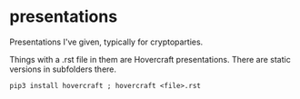# presentations
Presentations I've given, typically for cryptoparties.

Things with a .rst file in them are Hovercraft presentations. There are static versions in subfolders there.

`pip3 install hovercraft ; hovercraft <file>.rst`
